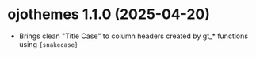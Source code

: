 # ojothemes 1.1.0 (2025-04-20)

* Brings clean "Title Case" to column headers created by gt_* functions using `{snakecase}` 
